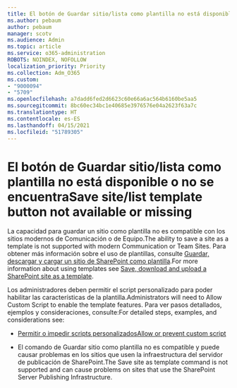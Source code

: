 ```yaml
---
title: El botón de Guardar sitio/lista como plantilla no está disponible o no se encuentra
ms.author: pebaum
author: pebaum
manager: scotv
ms.audience: Admin
ms.topic: article
ms.service: o365-administration
ROBOTS: NOINDEX, NOFOLLOW
localization_priority: Priority
ms.collection: Adm_O365
ms.custom:
- "9000094"
- "5709"
ms.openlocfilehash: a7dadd6fed2d6623c60e66a6ac564b6160be5aa5
ms.sourcegitcommit: 8bc60ec34bc1e40685e3976576e04a2623f63a7c
ms.translationtype: HT
ms.contentlocale: es-ES
ms.lasthandoff: 04/15/2021
ms.locfileid: "51789305"
---
```

# <a name="save-sitelist-template-button-not-available-or-missing"></a><span data-ttu-id="a4adc-102">El botón de Guardar sitio/lista como plantilla no está disponible o no se encuentra</span><span class="sxs-lookup"><span data-stu-id="a4adc-102">Save site/list template button not available or missing</span></span>

<span data-ttu-id="a4adc-103">La capacidad para guardar un sitio como plantilla no es compatible con los sitios modernos de Comunicación o de Equipo.</span><span class="sxs-lookup"><span data-stu-id="a4adc-103">The ability to save a site as a template is not supported with modern Communication or Team Sites.</span></span> <span data-ttu-id="a4adc-104">Para obtener más información sobre el uso de plantillas, consulte [Guardar, descargar y cargar un sitio de SharePoint como plantilla](https://docs.microsoft.com/sharepoint/dev/general-development/save-download-and-upload-a-sharepoint-site-as-a-template).</span><span class="sxs-lookup"><span data-stu-id="a4adc-104">For more information about using templates see [Save, download and upload a SharePoint site as a template](https://docs.microsoft.com/sharepoint/dev/general-development/save-download-and-upload-a-sharepoint-site-as-a-template).</span></span>

<span data-ttu-id="a4adc-105">Los administradores deben permitir el script personalizado para poder habilitar las características de la plantilla.</span><span class="sxs-lookup"><span data-stu-id="a4adc-105">Administrators will need to Allow Custom Script to enable the template features.</span></span> <span data-ttu-id="a4adc-106">Para ver pasos detallados, ejemplos y consideraciones, consulte:</span><span class="sxs-lookup"><span data-stu-id="a4adc-106">For detailed steps, examples, and considerations see:</span></span>

- [<span data-ttu-id="a4adc-107">Permitir o impedir scripts personalizados</span><span class="sxs-lookup"><span data-stu-id="a4adc-107">Allow or prevent custom script</span></span>](https://docs.microsoft.com/sharepoint/allow-or-prevent-custom-script)

- <span data-ttu-id="a4adc-108">El comando de Guardar sitio como plantilla no es compatible y puede causar problemas en los sitios que usen la infraestructura del servidor de publicación de SharePoint.</span><span class="sxs-lookup"><span data-stu-id="a4adc-108">The Save site as template command is not supported and can cause problems on sites that use the SharePoint Server Publishing Infrastructure.</span></span>


